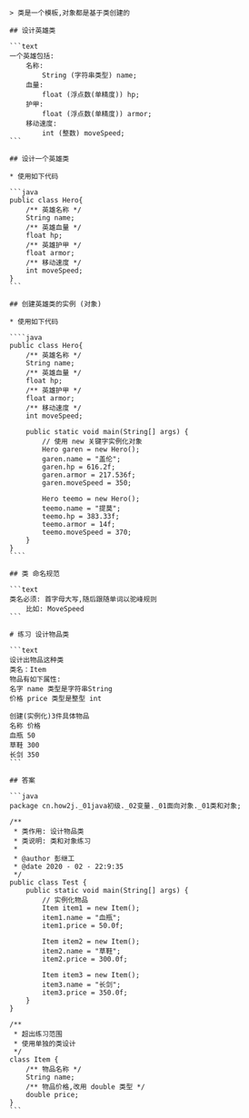 ````````# 类和对象
> 类是一个模板,对象都是基于类创建的

## 设计英雄类

```text
一个英雄包括:
    名称:    
        String (字符串类型) name;
    血量:
        float (浮点数(单精度)) hp;
    护甲:
        float (浮点数(单精度)) armor;
    移动速度:
        int (整数) moveSpeed;
```

## 设计一个英雄类

* 使用如下代码

```java
public class Hero{
    /** 英雄名称 */
    String name;
    /** 英雄血量 */
    float hp;
    /** 英雄护甲 */
    float armor;
    /** 移动速度 */
    int moveSpeed;
}
```

## 创建英雄类的实例 (对象)

* 使用如下代码

````java
public class Hero{
    /** 英雄名称 */
    String name;
    /** 英雄血量 */
    float hp;
    /** 英雄护甲 */
    float armor;
    /** 移动速度 */
    int moveSpeed;

    public static void main(String[] args) {
        // 使用 new 关键字实例化对象
        Hero garen = new Hero();
        garen.name = "盖伦";
        garen.hp = 616.2f;
        garen.armor = 217.536f;
        garen.moveSpeed = 350;

        Hero teemo = new Hero();
        teemo.name = "提莫";
        teemo.hp = 383.33f;
        teemo.armor = 14f;
        teemo.moveSpeed = 370;
    }
}
````

## 类 命名规范

```text
类名必须: 首字母大写,随后跟随单词以驼峰规则
    比如: MoveSpeed
```

# 练习 设计物品类

```text
设计出物品这种类
类名：Item
物品有如下属性: 
名字 name 类型是字符串String
价格 price 类型是整型 int

创建(实例化)3件具体物品
名称 价格
血瓶 50
草鞋 300
长剑 350 
```

## 答案

```java
package cn.how2j._01java初级._02变量._01面向对象._01类和对象;

/**
 * 类作用: 设计物品类
 * 类说明: 类和对象练习
 *
 * @author 彭继工
 * @date 2020 - 02 - 22:9:35
 */
public class Test {
    public static void main(String[] args) {
        // 实例化物品
        Item item1 = new Item();
        item1.name = "血瓶";
        item1.price = 50.0f;

        Item item2 = new Item();
        item2.name = "草鞋";
        item2.price = 300.0f;

        Item item3 = new Item();
        item3.name = "长剑";
        item3.price = 350.0f;
    }
}

/**
 * 超出练习范围
 * 使用单独的类设计
 */
class Item {
    /** 物品名称 */
    String name;
    /** 物品价格,改用 double 类型 */
    double price;
}
```